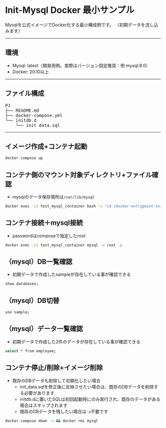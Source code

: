 # Init-Mysql Docker 最小サンプル

Mysqlを公式イメージでDocker化する最小構成例です。
（初期データを流し込みます）

---

## 環境
- Mysql: latest（開発用例。実際はバージョン固定推奨：例 mysql:8.0）
- Docker: 20.10以上

---

## ファイル構成
<pre>
PJ
├── README.md
├── docker-compose.yml
└── initdb.d
    └── init_data.sql
</pre>

---
## イメージ作成+コンテナ起動
```bash
docker compose up
```
## コンテナ側のマウント対象ディレクトリ+ファイル確認
- mysqlのデータ保存場所は`/var/lib/mysql` 
```bash
docker exec -it test_mysql_container bash -c "cd /docker-entrypoint-initdb.d && cat init_data.sql"
```

## コンテナ接続＋mysql接続
- passwordはcomposeで指定したroot
```bash
docker exec -it test_mysql_container mysql -u root -p
```
## （mysql）DB一覧確認
- 初期データで作成したsampleが存在している事が確認できる
```bash
show databases;
```

## （mysql）DB切替
```bash
use sample;
```

## （mysql）データ一覧確認
- 初期データで作成した2件のデータが存在している事が確認できる
```bash
select * from employee;
```

## コンテナ停止/削除+イメージ削除
- 既存のDBデータも削除して初期化したい場合
  - init_data.sqlを修正後に反映させたい場合は、既存のDBデータを削除する必要があります
  - initdb.dに置いたSQLは初回起動時にのみ実行され、既存のデータがある場合はスキップされます
  - 既存のDBデータを残したい場合は`-v`不要です
```bash
docker compose down -v && docker rmi mysql
```